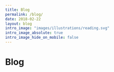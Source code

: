```yaml
---
title: Blog
permalink: /blog/
date: 2018-02-22
layout: blog
intro_image: "images/illustrations/reading.svg"
intro_image_absolute: true
intro_image_hide_on_mobile: false
---
```


# Blog